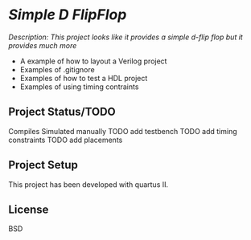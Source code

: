 # _Simple D FlipFlop_

_Description: This project looks like it provides a simple d-flip flop but it provides
much more_ 

 - A example of how to layout a Verilog project
 - Examples of .gitignore
 - Examples of how to test a HDL project
 - Examples of using timing contraints

## Project Status/TODO
Compiles
Simulated manually
TODO add testbench
TODO add timing constraints
TODO add placements

## Project Setup
This project has been developed with quartus II. 

## License
BSD
